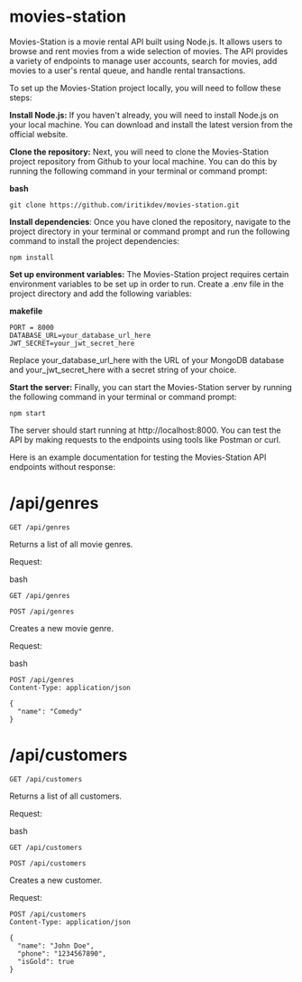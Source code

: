 # movies-station

Movies-Station is a movie rental API built using Node.js. It allows users to browse and rent movies from a wide selection of movies. The API provides a variety of endpoints to manage user accounts, search for movies, add movies to a user's rental queue, and handle rental transactions.

To set up the Movies-Station project locally, you will need to follow these steps:

**Install Node.js:** If you haven't already, you will need to install Node.js on your local machine. You can download and install the latest version from the official website.

**Clone the repository:** Next, you will need to clone the Movies-Station project repository from Github to your local machine. You can do this by running the following command in your terminal or command prompt:

**bash**

```
git clone https://github.com/iritikdev/movies-station.git
```

**Install dependencies**: Once you have cloned the repository, navigate to the project directory in your terminal or command prompt and run the following command to install the project dependencies:

```
npm install
```

**Set up environment variables:** The Movies-Station project requires certain environment variables to be set up in order to run. Create a .env file in the project directory and add the following variables:

**makefile**

```
PORT = 8000
DATABASE_URL=your_database_url_here
JWT_SECRET=your_jwt_secret_here
```

Replace your_database_url_here with the URL of your MongoDB database and your_jwt_secret_here with a secret string of your choice.

**Start the server:** Finally, you can start the Movies-Station server by running the following command in your terminal or command prompt:

```
npm start
```

The server should start running at http://localhost:8000. You can test the API by making requests to the endpoints using tools like Postman or curl.

Here is an example documentation for testing the Movies-Station API endpoints without response:

# /api/genres

`GET /api/genres`

Returns a list of all movie genres.

Request:

bash

```
GET /api/genres
```

`POST /api/genres`

Creates a new movie genre.

Request:

bash

```
POST /api/genres
Content-Type: application/json

{
  "name": "Comedy"
}
```

# /api/customers

`GET /api/customers`

Returns a list of all customers.

Request:

bash

```
GET /api/customers
```

`POST /api/customers`

Creates a new customer.

Request:

```
POST /api/customers
Content-Type: application/json

{
  "name": "John Doe",
  "phone": "1234567890",
  "isGold": true
}
```
